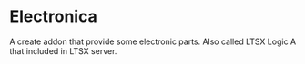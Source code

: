 # Electronica
 A create addon that provide some electronic parts. Also called LTSX Logic A that included in LTSX server.
